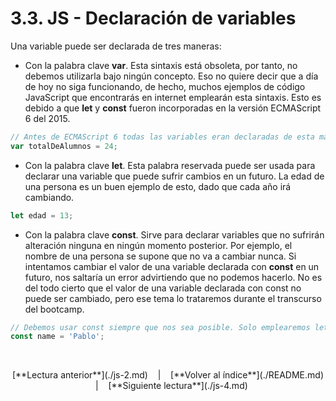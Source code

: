 # 3.3. JS - Declaración de variables

Una variable puede ser declarada de tres maneras:

- Con la palabra clave **var**. Esta sintaxis está obsoleta, por tanto, no debemos utilizarla bajo ningún concepto. Eso no quiere decir que a día de hoy no siga funcionando, de hecho, muchos ejemplos de código JavaScript que encontrarás en internet emplearán esta sintaxis. Esto es debido a que **let** y **const** fueron incorporadas en la versión ECMAScript 6 del 2015. 

```javascript
// Antes de ECMAScript 6 todas las variables eran declaradas de esta manera.
var totalDeAlumnos = 24;
```

- Con la palabra clave **let**. Esta palabra reservada puede ser usada para declarar una variable que puede sufrir cambios en un futuro. La edad de una persona es un buen ejemplo de esto, dado que cada año irá cambiando. 

```javascript
let edad = 13;
```

- Con la palabra clave **const**. Sirve para declarar variables que no sufrirán alteración ninguna en ningún momento posterior. Por ejemplo, el nombre de una persona se supone que no va a cambiar nunca. Si intentamos cambiar el valor de una variable declarada con **const** en un futuro, nos saltaría un error advirtiendo que no podemos hacerlo. No es del todo cierto que el valor de una variable declarada con const no puede ser cambiado, pero ese tema lo trataremos durante el transcurso del bootcamp.

```javascript
// Debemos usar const siempre que nos sea posible. Solo emplearemos let en caso de que no nos quede otro remedio.
const name = 'Pablo';
```

&nbsp;

<div align="center">[**Lectura anterior**](./js-2.md) &nbsp;&nbsp; | &nbsp;&nbsp; [**Volver al índice**](./README.md) &nbsp;&nbsp; | &nbsp;&nbsp; [**Siguiente lectura**](./js-4.md)</div>
